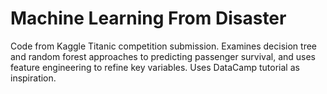# Machine Learning From Disaster
Code from Kaggle Titanic competition submission. Examines decision tree and random forest approaches to 
predicting passenger survival, and uses feature engineering to refine key variables. Uses DataCamp tutorial as inspiration. 
